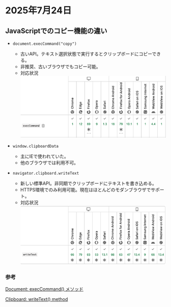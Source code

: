 # 2025年7月24日

## JavaScriptでのコピー機能の違い

- `document.execCommand("copy")`
  - 古いAPI。テキスト選択状態で実行するとクリップボードにコピーできる。
  - 非推奨、古いブラウザでもコピー可能。
  - 対応状況  
    ![execCommand対応表](../../image/2025/7/2.png)


- `window.clipboardData`
  - 主にIEで使われていた。
  - 他のブラウザでは利用不可。

- `navigator.clipboard.writeText`
  - 新しい標準API。非同期でクリップボードにテキストを書き込める。
  - HTTPS環境でのみ利用可能。現在はほとんどのモダンブラウザでサポート。
  - 対応状況  
    ![execCommand対応表](../../image/2025/7/1.png)

### 参考  
  [Document: execCommand() メソッド](https://developer.mozilla.org/ja/docs/Web/API/Document/execCommand)

  [Clipboard: writeText() method](https://developer.mozilla.org/en-US/docs/Web/API/Clipboard/writeText)

